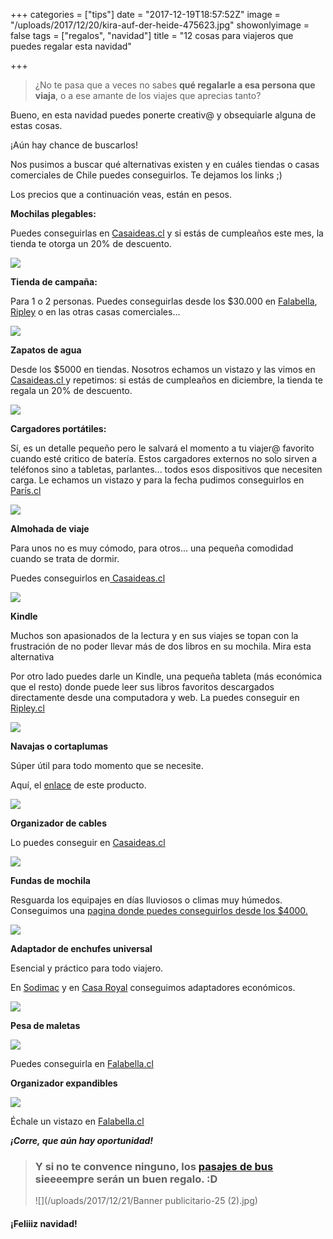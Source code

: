 +++
categories = ["tips"]
date = "2017-12-19T18:57:52Z"
image = "/uploads/2017/12/20/kira-auf-der-heide-475623.jpg"
showonlyimage = false
tags = ["regalos", "navidad"]
title = "12 cosas para viajeros que puedes regalar esta navidad"

+++
> ¿No te pasa que a veces no sabes **qué regalarle a esa persona que viaja**, o a ese amante de los viajes que aprecias tanto?

Bueno, en esta navidad puedes ponerte creativ@ y obsequiarle alguna de estas cosas.

¡Aún hay chance de buscarlos!

Nos pusimos a buscar qué alternativas existen y en cuáles tiendas o casas comerciales de Chile puedes conseguirlos. Te dejamos los links ;)

Los precios que a continuación veas, están en pesos.

**Mochilas plegables:**

Puedes conseguirlas en [Casaideas.cl](http://www.casaideas.cl/accesorios-de-temporada/bolsos-y-mochilas) y si estás de cumpleaños este mes, la tienda te otorga un 20% de descuento.

![](/uploads/2017/12/21/6.png)

**Tienda de campaña:**

Para 1 o 2 personas. Puedes conseguirlas desde los $30.000 en [Falabella](https://www.falabella.com/falabella-cl/search/?Ntt=carpa), [Ripley](https://simple.ripley.cl/search/carpas) o en las otras casas comerciales...

![](/uploads/2017/12/21/5-1.png)

**Zapatos de agua**

Desde los $5000 en tiendas. Nosotros echamos un vistazo y las vimos en [Casaideas.cl ](http://www.casaideas.cl/zapatos-de-agua-37-38-3211874000042/p) y repetimos: si estás de cumpleaños en diciembre, la tienda te regala un 20% de descuento.

![](/uploads/2017/12/21/cosa5.png)

**Cargadores portátiles:**

Sí, es un detalle pequeño pero le salvará el momento a tu viajer@ favorito cuando esté critico de batería. Estos cargadores externos no solo sirven a teléfonos sino a tabletas, parlantes... todos esos dispositivos que necesiten carga.  Le echamos un vistazo y para la fecha pudimos conseguirlos en [París.cl ](https://busqueda.paris.cl/busca?q=bateria+externa&range_filter%5B2%5D=5990:10000:3%7C12990:17000:3)

![](/uploads/2017/12/21/13.png)

**Almohada de viaje**

Para unos no es muy cómodo, para otros... una pequeña comodidad cuando se trata de dormir.

Puedes conseguirlos en[ Casaideas.cl ](http://www.casaideas.cl/cojin-cervical-micropelotitas-3213034000039/p)

![](/uploads/2017/12/21/2.png)

**Kindle**

Muchos son apasionados de la lectura y en sus viajes se topan con la frustración de no poder llevar más de dos libros en su mochila. Mira esta alternativa

Por otro lado puedes darle un Kindle, una pequeña tableta (más económica que el resto) donde puede leer sus libros favoritos descargados directamente desde una computadora y web. La puedes conseguir en [Ripley.cl ](https://simple.ripley.cl/kindle-touch-8-generacion-4gb-wifi-color-negro-mpm00000134521#calificaciones)

![](/uploads/2017/12/21/12-1.png)

**Navajas o cortaplumas**

Súper útil para todo momento que se necesite.

Aquí, el [enlace](https://www.falabella.com/falabella-cl/product/5266662/Cortapluma-Tech-Tool-City-7/5266662) de este producto.

![](/uploads/2017/12/21/cosa15.png)

**Organizador de cables**

Lo puedes conseguir en [Casaideas.cl](http://www.casaideas.cl/organizador-de-cables-3214524000010/p)

![](/uploads/2017/12/21/cosa11.png)

**Fundas de mochila**

Resguarda los equipajes en días lluviosos o climas muy húmedos. Conseguimos una [pagina donde puedes conseguirlos desde los $4000. ](https://www.trekkinn.com/montana/mochilas-y-maletas-fundas-para-la-lluvia/11470/s)

![](/uploads/2017/12/21/cosa2.png)

**Adaptador de enchufes universal**

Esencial y práctico para todo viajero.

En [Sodimac](http://www.sodimac.cl/sodimac-cl/product/2318210/Adaptador-Universal-con-Enchufe/2318210) y en [Casa Royal](https://www.casaroyal.cl/producto/adaptador-de-enchufe-universal-para-viaje/) conseguimos adaptadores económicos.

![](/uploads/2017/12/21/cosa1.png)

**Pesa de maletas**

![](/uploads/2017/12/21/cosa4.png)

Puedes conseguirla en [Falabella.cl ](https://www.falabella.com/falabella-cl/product/5691132/Pesa-Manual-de-Equipaje/5691132)

**Organizador expandibles**

![](/uploads/2017/12/21/cosa3-1.png)

Échale un vistazo en [Falabella.cl ](https://www.falabella.com/falabella-cl/product/5689780/Organizadores-Expandibles%C2%A0/5689780)

**_¡Corre, que aún hay oportunidad!_**

> ### Y si no te convence ninguno, los [pasajes de bus](https://www.pasajeschile.cl/#!/) sieeeempre serán un buen regalo. :D
>
> ![](/uploads/2017/12/21/Banner publicitario-25 (2).jpg)

#### **¡Feliiiz navidad!**